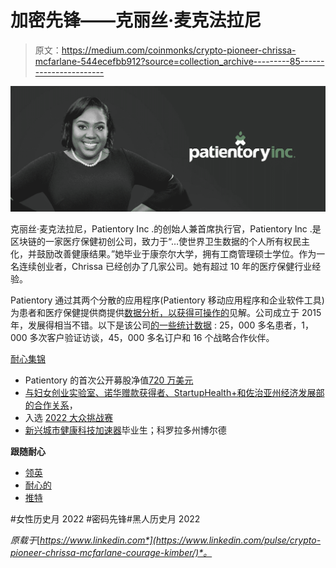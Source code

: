 # 加密先锋——克丽丝·麦克法拉尼

> 原文：<https://medium.com/coinmonks/crypto-pioneer-chrissa-mcfarlane-544ecefbb912?source=collection_archive---------85----------------------->

![](img/6c3f0a5b4d6808580585e4a9d746e601.png)

克丽丝·麦克法拉尼，Patientory Inc .的创始人兼首席执行官，Patientory Inc .是区块链的一家医疗保健初创公司，致力于“…使世界卫生数据的个人所有权民主化，并鼓励改善健康结果。”她毕业于康奈尔大学，拥有工商管理硕士学位。作为一名连续创业者，Chrissa 已经创办了几家公司。她有超过 10 年的医疗保健行业经验。

Patientory 通过其两个分散的应用程序(Patientory 移动应用程序和企业软件工具)为患者和医疗保健提供商提供[数据分析，以获得可操作的](https://www.startuphealth.com/patientory)见解。公司成立于 2015 年，发展得相当不错。以下是该公司[的一些统计数据](https://www.startuphealth.com/patientory) : 25，000 多名患者，1，000 多次客户验证访谈，45，000 多名订户和 16 个战略合作伙伴。

[耐心集锦](https://patientory.com/)

*   Patientory 的首次公开募股净值[720 万美元](https://healthtransformer.co/patientorys-initial-coin-offering-nets-7-2-million-9f79b3a3e55d)
*   [与妇女创业实验室、诺华赠款获得者、StartupHealth+和佐治亚州经济发展部的合作关系](https://www.startuphealth.com/patientory)，
*   入选 [2022 大众挑战赛](https://masschallenge.org/announcement/mcht22cohort)
*   [新兴城市健康科技加速器](https://www.securities.io/chrissa-mcfarlane-founder-and-ceo-of-patientory-inc-interview-series/)毕业生；科罗拉多州博尔德

**跟随耐心**

*   [领英](https://www.linkedin.com/company/patientory/)
*   [耐心的](https://patientory.com/)
*   [推特](https://twitter.com/patientory)

#女性历史月 2022 #密码先锋#黑人历史月 2022

*原载于*[*https://www.linkedin.com*](https://www.linkedin.com/pulse/crypto-pioneer-chrissa-mcfarlane-courage-kimber/)*。*